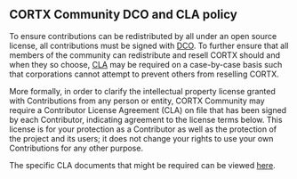 ## CORTX Community DCO and CLA policy

To ensure contributions can be redistributed by all under an open source license, 
all contributions must be signed with [DCO](https://opensource.com/article/18/3/cla-vs-dco-whats-difference).
To further ensure that all members of the community can redistribute and resell CORTX should and when they so choose, 
[CLA](https://opensource.com/article/18/3/cla-vs-dco-whats-difference) may be 
required on a case-by-case basis such that corporations cannot attempt to prevent others from reselling CORTX.  

More formally, in order to clarify the intellectual property license granted with Contributions 
from any person or entity, CORTX Community may require a Contributor License Agreement (CLA) on 
file that has been signed by each Contributor, indicating agreement to the license terms below. This 
license is for your protection as a Contributor as well as the protection of the project and its users; 
it does not change your rights to use your own Contributions for any other purpose. 

The specific CLA documents that might be required can be viewed [here](cla/).
